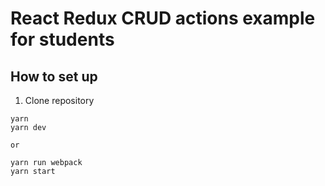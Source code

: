 # React Redux CRUD actions example for students

## How to set up
1. Clone repository
```
yarn
yarn dev 

or 

yarn run webpack
yarn start
```
